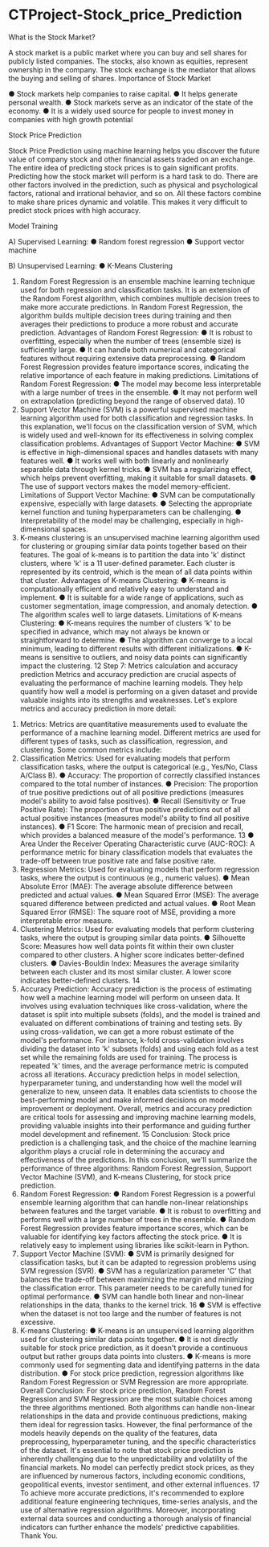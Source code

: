 # CTProject-Stock_price_Prediction
What is the Stock Market?

A stock market is a public market where you can buy and sell shares for publicly listed
companies. The stocks, also known as equities, represent ownership in the company.
The stock exchange is the mediator that allows the buying and selling of shares.
Importance of Stock Market

● Stock markets help companies to raise capital.
● It helps generate personal wealth.
● Stock markets serve as an indicator of the state of the economy.
● It is a widely used source for people to invest money in companies with high
growth potential

Stock Price Prediction

Stock Price Prediction using machine learning helps you discover the future value of
company stock and other financial assets traded on an exchange. The entire idea of
predicting stock prices is to gain significant profits. Predicting how the stock market
will perform is a hard task to do. There are other factors involved in the prediction,
such as physical and psychological factors, rational and irrational behavior, and so on.
All these factors combine to make share prices dynamic and volatile. This makes it
very difficult to predict stock prices with high accuracy.

Model Training

A) Supervised Learning:
● Random forest regression
● Support vector machine

B) Unsupervised Learning:
● K-Means Clustering

1) Random Forest Regression is an ensemble machine learning technique used for
both regression and classification tasks. It is an extension of the Random Forest
algorithm, which combines multiple decision trees to make more accurate
predictions. In Random Forest Regression, the algorithm builds multiple decision
trees during training and then averages their predictions to produce a more robust
and accurate prediction.
Advantages of Random Forest Regression:
● It is robust to overfitting, especially when the number of trees (ensemble
size) is sufficiently large.
● It can handle both numerical and categorical features without requiring
extensive data preprocessing.
● Random Forest Regression provides feature importance scores, indicating
the relative importance of each feature in making predictions.
Limitations of Random Forest Regression:
● The model may become less interpretable with a large number of trees in the
ensemble.
● It may not perform well on extrapolation (predicting beyond the range of
observed data).
10
2) Support Vector Machine (SVM) is a powerful supervised machine learning
algorithm used for both classification and regression tasks. In this explanation,
we'll focus on the classification version of SVM, which is widely used and
well-known for its effectiveness in solving complex classification problems.
Advantages of Support Vector Machine:
● SVM is effective in high-dimensional spaces and handles datasets with
many features well.
● It works well with both linearly and nonlinearly separable data through
kernel tricks.
● SVM has a regularizing effect, which helps prevent overfitting, making it
suitable for small datasets.
● The use of support vectors makes the model memory-efficient.
Limitations of Support Vector Machine:
● SVM can be computationally expensive, especially with large datasets.
● Selecting the appropriate kernel function and tuning hyperparameters can
be challenging.
● Interpretability of the model may be challenging, especially in
high-dimensional spaces.
3) K-means clustering is an unsupervised machine learning algorithm used for
clustering or grouping similar data points together based on their features. The
goal of k-means is to partition the data into 'k' distinct clusters, where 'k' is a
11
user-defined parameter. Each cluster is represented by its centroid, which is the
mean of all data points within that cluster.
Advantages of K-means Clustering:
● K-means is computationally efficient and relatively easy to understand and
implement.
● It is suitable for a wide range of applications, such as customer
segmentation, image compression, and anomaly detection.
● The algorithm scales well to large datasets.
Limitations of K-means Clustering:
● K-means requires the number of clusters 'k' to be specified in advance,
which may not always be known or straightforward to determine.
● The algorithm can converge to a local minimum, leading to different
results with different initializations.
● K-means is sensitive to outliers, and noisy data points can significantly
impact the clustering.
12
Step 7: Metrics calculation and accuracy prediction
Metrics and accuracy prediction are crucial aspects of evaluating the performance of
machine learning models. They help quantify how well a model is performing on a given
dataset and provide valuable insights into its strengths and weaknesses. Let's explore
metrics and accuracy prediction in more detail:
1. Metrics:
Metrics are quantitative measurements used to evaluate the performance of a machine
learning model. Different metrics are used for different types of tasks, such as
classification, regression, and clustering. Some common metrics include:
1. Classification Metrics: Used for evaluating models that perform classification
tasks, where the output is categorical (e.g., Yes/No, Class A/Class B).
● Accuracy: The proportion of correctly classified instances compared to the total
number of instances.
● Precision: The proportion of true positive predictions out of all positive
predictions (measures model's ability to avoid false positives).
● Recall (Sensitivity or True Positive Rate): The proportion of true positive
predictions out of all actual positive instances (measures model's ability to find
all positive instances).
● F1 Score: The harmonic mean of precision and recall, which provides a balanced
measure of the model's performance.
13
● Area Under the Receiver Operating Characteristic curve (AUC-ROC): A
performance metric for binary classification models that evaluates the trade-off
between true positive rate and false positive rate.
2. Regression Metrics: Used for evaluating models that perform regression tasks,
where the output is continuous (e.g., numeric values).
● Mean Absolute Error (MAE): The average absolute difference between predicted
and actual values.
● Mean Squared Error (MSE): The average squared difference between predicted
and actual values.
● Root Mean Squared Error (RMSE): The square root of MSE, providing a more
interpretable error measure.
3. Clustering Metrics: Used for evaluating models that perform clustering tasks,
where the output is grouping similar data points.
● Silhouette Score: Measures how well data points fit within their own cluster
compared to other clusters. A higher score indicates better-defined clusters.
● Davies-Bouldin Index: Measures the average similarity between each cluster and
its most similar cluster. A lower score indicates better-defined clusters.
14
2. Accuracy Prediction:
Accuracy prediction is the process of estimating how well a machine learning model will
perform on unseen data. It involves using evaluation techniques like cross-validation,
where the dataset is split into multiple subsets (folds), and the model is trained and
evaluated on different combinations of training and testing sets.
By using cross-validation, we can get a more robust estimate of the model's
performance. For instance, k-fold cross-validation involves dividing the dataset into 'k'
subsets (folds) and using each fold as a test set while the remaining folds are used for
training. The process is repeated 'k' times, and the average performance metric is
computed across all iterations.
Accuracy prediction helps in model selection, hyperparameter tuning, and
understanding how well the model will generalize to new, unseen data. It enables data
scientists to choose the best-performing model and make informed decisions on model
improvement or deployment.
Overall, metrics and accuracy prediction are critical tools for assessing and improving
machine learning models, providing valuable insights into their performance and guiding
further model development and refinement.
15
Conclusion:
Stock price prediction is a challenging task, and the choice of the machine learning
algorithm plays a crucial role in determining the accuracy and effectiveness of the
predictions. In this conclusion, we'll summarize the performance of three algorithms:
Random Forest Regression, Support Vector Machine (SVM), and K-means Clustering, for
stock price prediction.
1. Random Forest Regression:
● Random Forest Regression is a powerful ensemble learning algorithm that can
handle non-linear relationships between features and the target variable.
● It is robust to overfitting and performs well with a large number of trees in the
ensemble.
● Random Forest Regression provides feature importance scores, which can be
valuable for identifying key factors affecting the stock price.
● It is relatively easy to implement using libraries like scikit-learn in Python.
2. Support Vector Machine (SVM):
● SVM is primarily designed for classification tasks, but it can be adapted to
regression problems using SVM regression (SVR).
● SVM has a regularization parameter 'C' that balances the trade-off between
maximizing the margin and minimizing the classification error. This parameter
needs to be carefully tuned for optimal performance.
● SVM can handle both linear and non-linear relationships in the data, thanks to the
kernel trick.
16
● SVM is effective when the dataset is not too large and the number of features is
not excessive.
3. K-means Clustering:
● K-means is an unsupervised learning algorithm used for clustering similar data
points together.
● It is not directly suitable for stock price prediction, as it doesn't provide a
continuous output but rather groups data points into clusters.
● K-means is more commonly used for segmenting data and identifying patterns in
the data distribution.
● For stock price prediction, regression algorithms like Random Forest Regression
or SVM Regression are more appropriate.
Overall Conclusion:
For stock price prediction, Random Forest Regression and SVM Regression are the
most suitable choices among the three algorithms mentioned. Both algorithms can
handle non-linear relationships in the data and provide continuous predictions, making
them ideal for regression tasks. However, the final performance of the models heavily
depends on the quality of the features, data preprocessing, hyperparameter tuning, and
the specific characteristics of the dataset.
It's essential to note that stock price prediction is inherently challenging due to the
unpredictability and volatility of the financial markets. No model can perfectly predict
stock prices, as they are influenced by numerous factors, including economic
conditions, geopolitical events, investor sentiment, and other external influences.
17
To achieve more accurate predictions, it's recommended to explore additional feature
engineering techniques, time-series analysis, and the use of alternative regression
algorithms. Moreover, incorporating external data sources and conducting a thorough
analysis of financial indicators can further enhance the models' predictive capabilities.
Thank You.
